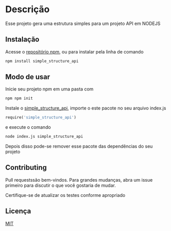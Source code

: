 # Descrição

Esse projeto gera uma estrutura simples para um projeto API em NODEJS

## Instalação

Acesse o [repositório npm](https://www.npmjs.com/package/simple_structure_api), ou para instalar pela linha de comando

```bash
npm install simple_structure_api
```

## Modo de usar
Inicie seu projeto npm em uma pasta com

```bash
npm npm init
```
Instale o [simple_structure_api](https://www.npmjs.com/package/simple_structure_api), importe o este pacote no seu arquivo index.js

```python
require('simple_structure_api')
``` 
e execute o comando

```bash
node index.js simple_structure_api
```

Depois disso pode-se remover esse pacote das dependências do seu projeto

## Contributing
Pull requestssão bem-vindos. Para grandes mudanças, abra um issue primeiro para discutir o que você gostaria de mudar.

Certifique-se de atualizar os testes conforme apropriado 

## Licença
[MIT](https://choosealicense.com/licenses/mit/)
